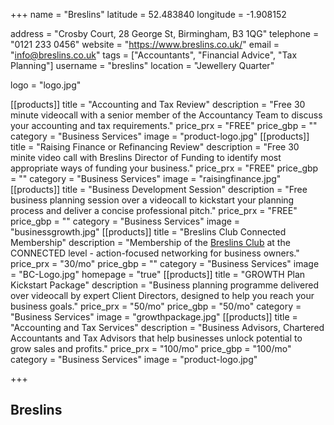 +++
name = "Breslins"
latitude = 52.483840
longitude = -1.908152

address = "Crosby Court, 28 George St, Birmingham, B3 1QG"
telephone = "0121 233 0456"
website = "https://www.breslins.co.uk/"
email = "info@breslins.co.uk"
tags = ["Accountants", "Financial Advice", "Tax Planning"]
username = "breslins"
location = "Jewellery Quarter"

logo = "logo.jpg"


[[products]]
  title = "Accounting and Tax Review"
  description = "Free 30 minute videocall with a senior member of the Accountancy Team to discuss your accounting and tax requirements."
  price_prx = "FREE"
  price_gbp = ""
  category = "Business Services"
  image = "product-logo.jpg"
[[products]]
  title = "Raising Finance or Refinancing Review"
  description = "Free 30 minite video call with Breslins Director of Funding to identify most appropriate ways of funding your business."
  price_prx = "FREE"
  price_gbp = ""
  category = "Business Services"
  image = "raisingfinance.jpg"
[[products]]
  title = "Business Development Session"
  description = "Free business planning session over a videocall to kickstart your planning process and deliver a concise professional pitch."
  price_prx = "FREE"
  price_gbp = ""
  category = "Business Services"
  image = "businessgrowth.jpg"
[[products]]
  title = "Breslins Club Connected Membership"
  description = "Membership of the [Breslins Club](https://breslinsclub.co.uk/membership-plans/) at the CONNECTED level - action-focused networking for business owners."
  price_prx = "30/mo"
  price_gbp = ""
  category = "Business Services"
  image = "BC-Logo.jpg"
  homepage = "true"
[[products]]
  title = "GROWTH Plan Kickstart Package"
  description = "Business planning programme delivered over videocall by expert Client Directors, designed to help you reach your business goals."
  price_prx = "50/mo"
  price_gbp = "50/mo"
  category = "Business Services"
  image = "growthpackage.jpg"
[[products]]
  title = "Accounting and Tax Services"
  description = "Business Advisors, Chartered Accountants and Tax Advisors that help businesses unlock potential to grow sales and profits."
  price_prx = "100/mo"
  price_gbp = "100/mo"
  category = "Business Services"
  image = "product-logo.jpg"

+++

## Breslins
